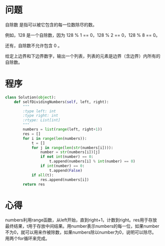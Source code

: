 # 问题
自除数 是指可以被它包含的每一位数除尽的数。

例如，128 是一个自除数，因为 128 % 1 == 0，128 % 2 == 0，128 % 8 == 0。

还有，自除数不允许包含 0 。

给定上边界和下边界数字，输出一个列表，列表的元素是边界（含边界）内所有的自除数。
# 程序
```Python
class Solution(object):
    def selfDividingNumbers(self, left, right):
        """
        :type left: int
        :type right: int
        :rtype: List[int]
        """
        numbers = list(range(left, right+1))
        res = []
        for i in range(len(numbers)):
            t = []
            for j in range(len(str(numbers[i]))):
                number = str(numbers[i])[j]
                if not int(number) == 0:
                    t.append(numbers[i] % int(number) == 0)
                if int(number) == 0:
                    t.append(False)
            if all(t):
                res.append(numbers[i])
        return res        
```
# 心得
numbers利用range函数，从left开始，直到right+1，计数到right。res用于存放最终结果，t用于存放中间结果。用number表示numbers的每一位，如果number不为0，就可以用来作被除数，如果numbers除以number为0，说明可以除尽。用两个for循环来完成。        
